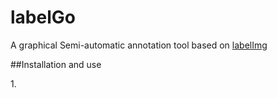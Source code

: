 <h1>labelGo</h1>
<p>A graphical Semi-automatic annotation tool based on <a href="https://github.com/tzutalin/labelImg">labelImg</a></p>

##Installation and use
<p>1.</p>
<p></p>
<p></p>
